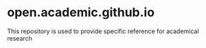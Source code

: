 # open.academic.github.io
This repository is used to provide specific reference for academical research

